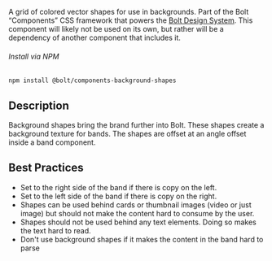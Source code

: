 A grid of colored vector shapes for use in backgrounds. Part of the Bolt “Components” CSS framework that powers the [Bolt Design System](https://www.boltdesignsystem.com).
This component will likely not be used on its own, but rather will be a dependency of another component that includes it.

###### Install via NPM
```
npm install @bolt/components-background-shapes
```

## Description

Background shapes bring the brand further into Bolt. These shapes create a background texture for bands. The shapes are offset at an angle offset inside a band component.

## Best Practices

* Set to the right side of the band if there is copy on the left.
* Set to the left side of the band if there is copy on the right.
* Shapes can be used behind cards or thumbnail images (video or just image) but should not make the content hard to consume by the user.
* Shapes should not be used behind any text elements. Doing so makes the text hard to read.
* Don't use background shapes if it makes the content in the band hard to parse

